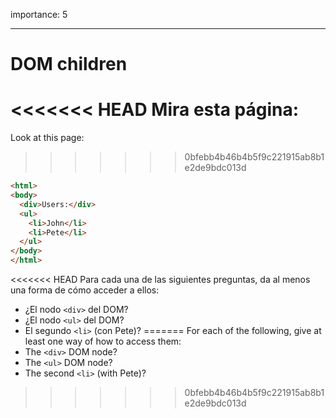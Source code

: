 importance: 5

---

# DOM children

<<<<<<< HEAD
Mira esta página:
=======
Look at this page:
>>>>>>> 0bfebb4b46b4b5f9c221915ab8b1e2de9bdc013d

```html
<html>
<body>
  <div>Users:</div>
  <ul>
    <li>John</li>
    <li>Pete</li>
  </ul>
</body>
</html>
```

<<<<<<< HEAD
Para cada una de las siguientes preguntas, da al menos una forma de cómo acceder a ellos:
- ¿El nodo `<div>` del DOM?
- ¿El nodo `<ul>` del DOM?
- El segundo `<li>` (con Pete)?
=======
For each of the following, give at least one way of how to access them:
- The `<div>` DOM node?
- The `<ul>` DOM node?
- The second `<li>` (with Pete)?
>>>>>>> 0bfebb4b46b4b5f9c221915ab8b1e2de9bdc013d
